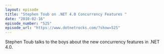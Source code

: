 ```yaml
---
layout: episode
title: "Stephen Toub on .NET 4.0 Concurrency Features "
date: "2010-02-16"
episode_number: "525"
episode_url: "https://www.dotnetrocks.com/?show=525"
---
```


Stephen Toub talks to the boys about the new concurrency features in .NET 4.0.
